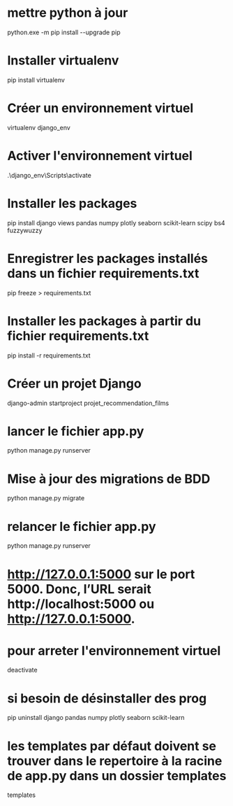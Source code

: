 # mettre python à jour
python.exe -m pip install --upgrade pip

# Installer virtualenv
pip install virtualenv

# Créer un environnement virtuel
virtualenv django_env

# Activer l'environnement virtuel
.\django_env\Scripts\activate

# Installer les packages
pip install django views pandas numpy plotly seaborn scikit-learn scipy bs4 fuzzywuzzy

# Enregistrer les packages installés dans un fichier requirements.txt
pip freeze > requirements.txt

# Installer les packages à partir du fichier requirements.txt
pip install -r requirements.txt

# Créer un projet Django
django-admin startproject projet_recommendation_films

# lancer le fichier app.py
python manage.py  runserver

# Mise à jour des migrations de BDD
python manage.py migrate

# relancer le fichier app.py
python manage.py  runserver


# http://127.0.0.1:5000 sur le port 5000. Donc, l’URL serait http://localhost:5000 ou http://127.0.0.1:5000.

# pour arreter l'environnement virtuel
deactivate

# si besoin de désinstaller des prog
pip uninstall django pandas numpy plotly seaborn scikit-learn

#  les templates par défaut doivent se trouver dans le repertoire à la racine de app.py dans un dossier templates
templates
